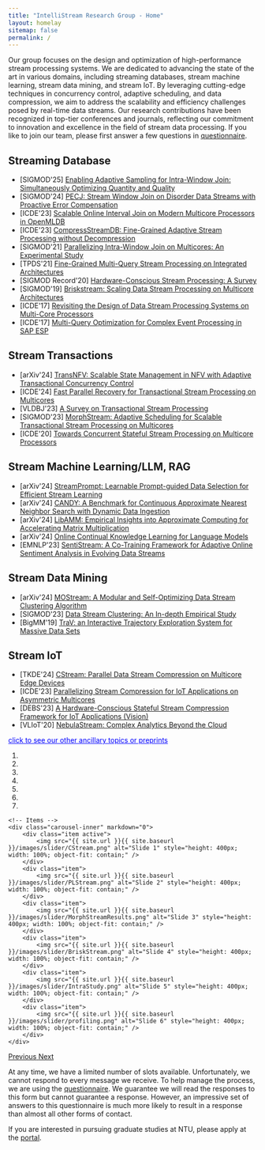 ```yaml
---
title: "IntelliStream Research Group - Home"
layout: homelay
sitemap: false
permalink: /
---
```


<!--<img src="{{ site.url }}{{ site.baseurl }}/images/teampic/team.jpg" width="50%" style="float: center" />-->

<script>
  function toggleVisibility(id) {
    var x = document.getElementById(id);
    if (x.style.display === "none") {
      x.style.display = "block";
    } else {
      x.style.display = "none";
    }
  }
</script>

Our group focuses on the design and optimization of high-performance stream processing systems. We are dedicated to advancing the state of the art in various domains, including streaming databases, stream machine learning, stream data mining, and stream IoT. By leveraging cutting-edge techniques in concurrency control, adaptive scheduling, and data compression, we aim to address the scalability and efficiency challenges posed by real-time data streams. Our research contributions have been recognized in top-tier conferences and journals, reflecting our commitment to innovation and excellence in the field of stream data processing. If you like to join our team, please first answer a few questions in <a href='https://forms.office.com/r/NrLZxYjrhg'>questionnaire</a>.

## Streaming Database
- [SIGMOD'25] [Enabling Adaptive Sampling for Intra-Window Join: Simultaneously Optimizing Quantity and Quality]()
- [SIGMOD'24] [PECJ: Stream Window Join on Disorder Data Streams with Proactive Error Compensation](https://doi.org/10.1145/3639268)
- [ICDE'23] [Scalable Online Interval Join on Modern Multicore Processors in OpenMLDB](https://ieeexplore.ieee.org/document/10184828)
- [ICDE'23] [CompressStreamDB: Fine-Grained Adaptive Stream Processing without Decompression](https://ieeexplore.ieee.org/document/10184565)
- [SIGMOD'21] [Parallelizing Intra-Window Join on Multicores: An Experimental Study](https://doi.org/10.1145/3448016.3452793)
- [TPDS'21] [Fine-Grained Multi-Query Stream Processing on Integrated Architectures](https://ieeexplore.ieee.org/document/9380479)
- [SIGMOD Record'20] [Hardware-Conscious Stream Processing: A Survey](https://doi.org/10.1145/3385658.3385662)
- [SIGMOD'19] [Briskstream: Scaling Data Stream Processing on Multicore Architectures](https://doi.acm.org/10.1145/3299869.3300067)
- [ICDE'17] [Revisiting the Design of Data Stream Processing Systems on Multi-Core Processors](https://doi.org/10.1109/ICDE.2017.119)
- [ICDE'17] [Multi-Query Optimization for Complex Event Processing in SAP ESP](https://ieeexplore.ieee.org/document/7930061/)

## Stream Transactions
- [arXiv'24] [TransNFV: Scalable State Management in NFV with Adaptive Transactional Concurrency Control](http://arxiv.org/abs/2312.01066)
- [ICDE'24] [Fast Parallel Recovery for Transactional Stream Processing on Multicores](https://intellistream.github.io/downloads/papers/ICDE24_MorphStreamR.pdf)
- [VLDBJ'23] [A Survey on Transactional Stream Processing](https://rdcu.be/dncBQ)
- [SIGMOD'23] [MorphStream: Adaptive Scheduling for Scalable Transactional Stream Processing on Multicores](https://doi.org/10.1145/3588913)
- [ICDE'20] [Towards Concurrent Stateful Stream Processing on Multicore Processors](https://doi.org/10.1109/ICDE48307.2020.00136)

## Stream Machine Learning/LLM, RAG
- [arXiv'24] [StreamPrompt: Learnable Prompt-guided Data Selection for Efficient Stream Learning](http://arxiv.org/abs/2406.07590)
- [arXiv'24] [CANDY: A Benchmark for Continuous Approximate Nearest Neighbor Search with Dynamic Data Ingestion](https://arxiv.org/pdf/2406.19651)
- [arXiv'24] [LibAMM: Empirical Insights into Approximate Computing for Accelerating Matrix Multiplication](https://arxiv.org/abs/2406.19651)
- [arXiv'24] [Online Continual Knowledge Learning for Language Models](http://arxiv.org/abs/2311.09632)
- [EMNLP'23] [SentiStream: A Co-Training Framework for Adaptive Online Sentiment Analysis in Evolving Data Streams](https://aclanthology.org/2023.emnlp-main.380)

## Stream Data Mining
- [arXiv'24] [MOStream: A Modular and Self-Optimizing Data Stream Clustering Algorithm](http://arxiv.org/abs/2309.04799)
- [SIGMOD'23] [Data Stream Clustering: An In-depth Empirical Study](https://doi.org/10.1145/3589307)
- [BigMM'19] [TraV: an Interactive Trajectory Exploration System for Massive Data Sets](https://ieeexplore.ieee.org/document/8919445)

## Stream IoT
- [TKDE'24] [CStream: Parallel Data Stream Compression on Multicore Edge Devices](https://ieeexplore.ieee.org/document/10506068)
- [ICDE'23] [Parallelizing Stream Compression for IoT Applications on Asymmetric Multicores](https://ieeexplore.ieee.org/document/10184703)
- [DEBS'23] [A Hardware-Conscious Stateful Stream Compression Framework for IoT Applications (Vision)](https://doi.org/10.1145/3583678.3596885)
- [VLIoT'20] [NebulaStream: Complex Analytics Beyond the Cloud](https://www.ronpub.com/ojiot/OJIOT_2020v6i1n07_Zeuch.html)

<span onclick="toggleVisibility('ancillaryTopics')" style="cursor: pointer; color: blue; text-decoration: underline;">click to see our other ancillary topics or preprints</span>
<div id="ancillaryTopics" style="display:none; margin-left: 20px;">
 - [SIGMOD'24] [Predictive and Near-Optimal Sampling for View Materialization in Video Databases](https://doi.org/10.1145/3639274)
 - [IWQoS'24] [Low-Latency Video Conferencing via Optimized Packet Routing and Reordering](http://arxiv.org/abs/2310.05054)
 - [VLDBJ'22] [Payment behavior prediction on shared parking lots with TR-GCN](https://doi.org/10.1007/s00778-021-00722-0)
 - [TKDE'22] [Periodic Weather-Aware LSTM With Event Mechanism for Parking Behavior Prediction](https://ieeexplore.ieee.org/document/9392279)
 - [IJCAI'20] [PewLSTM: Periodic LSTM with Weather-Aware Gating Mechanism for Parking Behavior Prediction](https://www.ijcai.org/proceedings/2020/610)
 - [TPDS'17] [Understanding Co-Running Behaviors on Integrated CPU/GPU Architectures](https://ieeexplore.ieee.org/document/7501903)
 - [SC'16] [Elastic Multi-resource Fairness: Balancing Fairness and Efficiency in Coupled CPU-GPU Architectures](https://ieeexplore.ieee.org/document/7877153)
 - [TPDS'16] [Melia: A MapReduce Framework on OpenCL-Based FPGAs](https://ieeexplore.ieee.org/document/7425227)
 - [MASCOTS'15] [To Co-run, or Not to Co-run: A Performance Study on Integrated Architectures](https://doi.org/10.1109/MASCOTS.2015.27)
 - [VLDB'14] [In-cache query co-processing on coupled CPU-GPU architectures](https://doi.org/10.14778/2735496.2735497)
 - [VLDB'13] [OmniDB: towards portable and efficient query processing on parallel CPU/GPU architectures](https://dl.acm.org/doi/10.14778/2536274.2536319)
</div>

<div markdown="0" id="carousel" class="carousel slide" data-ride="carousel" data-interval="3000" data-pause="hover" >
    <!-- Menu -->
    <ol class="carousel-indicators">
		<li data-target="#carousel" data-slide-to="0" class="active"></li>
		<li data-target="#carousel" data-slide-to="1"></li>
		<li data-target="#carousel" data-slide-to="2"></li>
		<li data-target="#carousel" data-slide-to="3"></li>
		<li data-target="#carousel" data-slide-to="4"></li>
		<li data-target="#carousel" data-slide-to="5"></li>
		<li data-target="#carousel" data-slide-to="6"></li>
    </ol>

    <!-- Items -->
    <div class="carousel-inner" markdown="0">
        <div class="item active">
            <img src="{{ site.url }}{{ site.baseurl }}/images/slider/CStream.png" alt="Slide 1" style="height: 400px; width: 100%; object-fit: contain;" />
        </div>
        <div class="item">
            <img src="{{ site.url }}{{ site.baseurl }}/images/slider/PLStream.png" alt="Slide 2" style="height: 400px; width: 100%; object-fit: contain;" />
        </div>
        <div class="item">
            <img src="{{ site.url }}{{ site.baseurl }}/images/slider/MorphStreamResults.png" alt="Slide 3" style="height: 400px; width: 100%; object-fit: contain;" />
        </div>
        <div class="item">
            <img src="{{ site.url }}{{ site.baseurl }}/images/slider/BriskStream.png" alt="Slide 4" style="height: 400px; width: 100%; object-fit: contain;" />
        </div>
        <div class="item">
            <img src="{{ site.url }}{{ site.baseurl }}/images/slider/IntraStudy.png" alt="Slide 5" style="height: 400px; width: 100%; object-fit: contain;" />
        </div>
        <div class="item">
            <img src="{{ site.url }}{{ site.baseurl }}/images/slider/profiling.png" alt="Slide 6" style="height: 400px; width: 100%; object-fit: contain;" />
        </div>
    </div>

  <a class="left carousel-control" href="#carousel" role="button" data-slide="prev">
    <span class="glyphicon glyphicon-chevron-left" aria-hidden="true"></span>
    <span class="sr-only">Previous</span>
  </a>
  <a class="right carousel-control" href="#carousel" role="button" data-slide="next">
    <span class="glyphicon glyphicon-chevron-right" aria-hidden="true"></span>
    <span class="sr-only">Next</span>
  </a>
</div>

At any time, we have a limited number of slots available. Unfortunately, we cannot respond to every message we receive. To help manage the process, we are using the <a href='https://forms.office.com/r/NrLZxYjrhg'>questionnaire</a>. We guarantee we will read the responses to this form but cannot guarantee a response. However, an impressive set of answers to this questionnaire is much more likely to result in a response than almost all other forms of contact.

If you are interested in pursuing graduate studies at NTU, please apply at the <a href='https://venus.wis.ntu.edu.sg/GOAL/OnlineApplicationModule/frmOnlineApplication.ASPX'>portal</a>.
